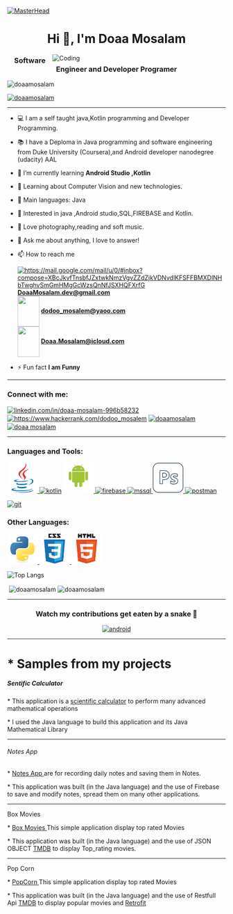[![MasterHead](https://1.bp.blogspot.com/-7A4WynwLsMw/XbBpCXG8fHI/AAAAAAAAMt4/uOa1bpLskYgrwGbllhSu2SDj_Mig8SXJQCLcBGAsYHQ/s1600/2000_600px.gif)](http://doaamosalam.io)


<h1 align="center">Hi 👋, I'm Doaa Mosalam</h1>
<img align="right" alt="Coding" width="400" src="https://res.cloudinary.com/practicaldev/image/fetch/s--2bZIjPGC--/c_limit%2Cf_auto%2Cfl_progressive%2Cq_66%2Cw_880/https://dev-to-uploads.s3.amazonaws.com/i/d4tvukbt5mra37cvwklk.gif">
<h3 align="center"> Software Engineer and Developer Programer </h3>


<p align="left"> <img src="https://komarev.com/ghpvc/?username=doaamosalam&label=Profile%20views&color=0e75b6&style=flat" alt="doaamosalam" /> </p>

<p align="left"> <a href="https://twitter.com/doaamosalam" target="blank"><img src="https://img.shields.io/twitter/follow/doaamosalam?logo=twitter&style=for-the-badge" alt="doaamosalam" /></a> </p>
<hr>

- 💻 I am a self taught  java,Kotlin programming and Developer Programming. 

- 📚 I have a Deploma in Java programming and software engineering from Duke University (Coursera),and 
Android developer nanodegree (udacity) AAL

- 🌱 I’m currently learning **Android Studio ,Kotlin**

- 🌱 Learning about Computer Vision and new technologies. 

- 🌟 Main languages: Java 

- 💖 Interested in
 java ,Android studio,SQL,FIREBASE and Kotlin. 

- 🎵 Love photography,reading and soft music. 

- 💬 Ask me about anything, I love to answer!

- 📫 How to reach me <br>

   <a href="DoaaMosalam.dev@gmail.com" target="blank"><img align="center" src="https://upload.wikimedia.org/wikipedia/commons/7/7e/Gmail_icon_%282020%29.svg" alt="https://mail.google.com/mail/u/0/#inbox?compose=XBcJkvfTnsbfJZxtwkNmzVgvZZdZjkVDNvdlKFSFFBMXDlNHbTwghvSmGmHMgGcWzsQnNfJSXHQFXrfG" height="30" width="40"/></a> **DoaaMosalam.dev@gmail.com**<br>
  <a href="dodoo_mosalem@yahoo.com" target="blank"><img align="center" src="https://www.svgrepo.com/show/35004/yahoo.svg"  height="70" width="50" /></a>
**dodoo_mosalem@yaoo.com**<br>
<a href="Doaa.Mosalam@icloud.com" target="blank"><img align="center" src="https://upload.wikimedia.org/wikipedia/commons/1/1c/ICloud_logo.svg"  height="70" width="50" /></a> **Doaa.Mosalam@icloud.com**<br>
                  
- ⚡ Fun fact **I am Funny**
 <hr>

<h3 align="left">Connect with me:</h3>
<p align="left">
<a href="https://linkedin.com/in/linkedin.com/in/doaa-mosalam-996b58232" target="blank"><img align="center" src="https://raw.githubusercontent.com/rahuldkjain/github-profile-readme-generator/master/src/images/icons/Social/linked-in-alt.svg" alt="linkedin.com/in/doaa-mosalam-996b58232" height="30" width="40" /></a>
<a href="https://www.hackerrank.com/https://www.hackerrank.com/dodoo_mosalem" target="blank"><img align="center" src="https://raw.githubusercontent.com/rahuldkjain/github-profile-readme-generator/master/src/images/icons/Social/hackerrank.svg" alt="https://www.hackerrank.com/dodoo_mosalem" height="30" width="40" /></a>
 <a href="https://www.leetcode.com/doaamosalam" target="blank"><img align="center" src="https://raw.githubusercontent.com/rahuldkjain/github-profile-readme-generator/master/src/images/icons/Social/leet-code.svg" alt="doaamosalam" height="30" width="40" /></a>
<a href="https://stackoverflow.com/users/17068094/doaa-mosalam" target="blank"><img align="center" src="https://raw.githubusercontent.com/rahuldkjain/github-profile-readme-generator/master/src/images/icons/Social/stack-overflow.svg" alt="doaa mosalam" height="30" width="40" /></a>
</p>
<hr>
<h3 align="left">Languages and Tools:</h3>
<p align="left"> <a href="https://www.java.com" target="_blank" rel="noreferrer"> <img src="https://raw.githubusercontent.com/devicons/devicon/master/icons/java/java-original.svg" alt="java" width="70" height="70"/>
  <a href="https://kotlinlang.org" target="_blank" rel="noreferrer"> <img src="https://www.vectorlogo.zone/logos/kotlinlang/kotlinlang-icon.svg" alt="kotlin" width="70" height="70"/></a>
 <a href="https://developer.android.com" target="_blank" rel="noreferrer"> <img src="https://raw.githubusercontent.com/devicons/devicon/master/icons/android/android-original-wordmark.svg" alt="android" width="70" height="70"/> </a>
 <a href="https://firebase.google.com/" target="_blank" rel="noreferrer"> <img src="https://www.vectorlogo.zone/logos/firebase/firebase-icon.svg" alt="firebase" width="70" height="70"/> </a> 
 <a href="https://www.microsoft.com/en-us/sql-server" target="_blank" rel="noreferrer"> <img src="https://www.svgrepo.com/show/303229/microsoft-sql-server-logo.svg" alt="mssql" width="70" height="70"/> </a>
 <a href="https://www.photoshop.com/en" target="_blank" rel="noreferrer"> <img src="https://raw.githubusercontent.com/devicons/devicon/master/icons/photoshop/photoshop-line.svg" alt="photoshop" width="70" height="70"/> </a>
 <a href="https://postman.com" target="_blank" rel="noreferrer"> <img src="https://www.vectorlogo.zone/logos/getpostman/getpostman-icon.svg" alt="postman" width="70" height="70"/>
 </a> </p>
<p align="left"> <a href="https://git-scm.com/" target="_blank" rel="noreferrer"> <img src="https://www.vectorlogo.zone/logos/git-scm/git-scm-icon.svg" alt="git" width="70" height="70"/> </a> </p>
<h3 align="left"> Other Languages:</h3>
<a href="https://www.python.org" target="_blank" rel="noreferrer"> 
<img src="https://raw.githubusercontent.com/devicons/devicon/master/icons/python/python-original.svg" alt="python" width="70" height="70"/> </a> 
<a href="https://www.w3schools.com/css/" target="_blank" rel="noreferrer"> <img src="https://raw.githubusercontent.com/devicons/devicon/master/icons/css3/css3-original-wordmark.svg" alt="css3" width="70" height="70"/>
</a> <a href="https://www.w3.org/html/" target="_blank" rel="noreferrer"> <img src="https://raw.githubusercontent.com/devicons/devicon/master/icons/html5/html5-original-wordmark.svg" alt="html5" width="70" height="70"/> </a></a> </a>
 
 ![Top Langs](https://github-readme-stats.vercel.app/api/top-langs/?username=DoaaMosalam&theme=radical)

 <p>&nbsp;<img align="center" src="https://github-readme-stats.vercel.app/api?username=doaamosalam&show_icons=true&theme=radical" alt="doaamosalam"/> <img align="center" src="https://github-readme-streak-stats.herokuapp.com/?user=doaamosalam&show_icons=true&theme=radical" alt="doaamosalam"/></p>
<hr>
<h3 style=background-color="#DEB6AB"; align="center"> Watch my contributions get eaten by a snake 🐍 </h3>
<p align="center"> <a href="https://developer.android.com" target="_blank" rel="noreferrer"> <img src="https://github.com/tanyarajhans/Actions/blob/output/github-contribution-grid-snake.svg" alt="android" width="match_parent" height="wrap_content"/> </a>


<hr>
<h1 style=background-color="#DEB6AB"; align="left" textsize=30sp> * Samples from my projects</h1>

<h5 style=background-color="#DEB6AB"; align="left"> Sentific Calculator </h5>
<p align="left"> * This application is a <a href="https://github.com/DoaaMosalam/Simple-Sentific-Calculator">scientific calculator</a> to perform many advanced mathematical operations</p>
<p align="left"> * I used the Java language to build this application and its Java Mathematical Library</p>

<hr>
<h6 style=background-color="#DEB6AB"; align="left"> Notes App </h6>
<p align="left"> * <a href="https://github.com/DoaaMosalam/Notes-App"> Notes App </a> are for recording daily notes and saving them in Notes.</p>
<p  align="left"> * This application was built (in the Java language) and the use of Firebase to save and modify notes, spread them on many other applications.</p>
<hr>
<h7 style=background-color="#DEB6AB"; align="left"> Box Movies</h6>
<p align="left"> * <a href="https://github.com/DoaaMosalam/Box-Movies"> Box Movies </a> This simple application display top rated Movies</p>
<p  align="left"> * This application was built (in the Java language) and the use of JSON OBJECT <a href="https://www.themoviedb.org/"> TMDB</a> to display Top_rating movies.</p>
<hr>
<h8 style=background-color="#DEB6AB"; align="left"> Pop Corn </h6>
<p align="left"> * <a href="https://github.com/DoaaMosalam/PopCorn"> PopCorn </a> This simple application display top rated Movies</p>
<p  align="left"> * This application was built (in the Java language) and the use of Restfull Api <a href="https://www.themoviedb.org/"> TMDB</a> to display popular movies and <a href="https://square.github.io/retrofit/">Retrofit</a></p></p>

